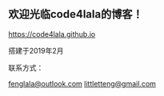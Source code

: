 ## 欢迎光临code4lala的博客！

<https://code4lala.github.io>

搭建于2019年2月

联系方式：

<fenglala@outlook.com>
<littletteng@gmail.com>
